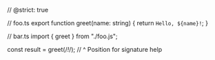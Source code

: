 // @strict: true

// foo.ts
export function greet(name: string) {
    return `Hello, ${name}!`;
}

// bar.ts
import { greet } from "./foo.js";

const result = greet(/*!*/);
//                    ^ Position for signature help